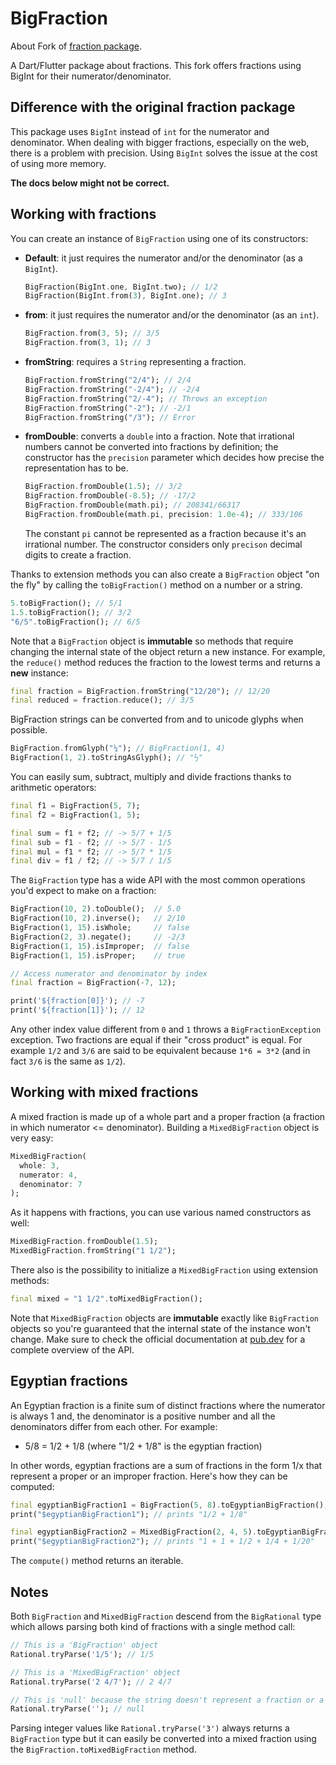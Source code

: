 # BigFraction

About
Fork of [fraction package](https://pub.dev/packages/fraction).

A Dart/Flutter package about fractions. This fork offers fractions using BigInt for their numerator/denominator.

## Difference with the original fraction package

This package uses `BigInt` instead of `int` for the numerator and denominator. When dealing with bigger fractions, especially on the web, there is a problem with precision. 
Using `BigInt` solves the issue at the cost of using more memory.

**The docs below might not be correct.**

## Working with fractions

You can create an instance of `BigFraction` using one of its constructors:

 - **Default**: it just requires the numerator and/or the denominator (as a `BigInt`).

   ```dart
   BigFraction(BigInt.one, BigInt.two); // 1/2
   BigFraction(BigInt.from(3), BigInt.one); // 3
   ```

- **from**: it just requires the numerator and/or the denominator (as an `int`).

  ```dart
  BigFraction.from(3, 5); // 3/5
  BigFraction.from(3, 1); // 3
  ```

 - **fromString**: requires a `String` representing a fraction.

   ```dart
   BigFraction.fromString("2/4"); // 2/4
   BigFraction.fromString("-2/4"); // -2/4
   BigFraction.fromString("2/-4"); // Throws an exception
   BigFraction.fromString("-2"); // -2/1
   BigFraction.fromString("/3"); // Error
   ```

 - **fromDouble**: converts a `double` into a fraction. Note that irrational numbers cannot be converted into fractions by definition; the constructor has the `precision` parameter which decides how precise the representation has to be.

   ```dart
   BigFraction.fromDouble(1.5); // 3/2
   BigFraction.fromDouble(-8.5); // -17/2
   BigFraction.fromDouble(math.pi); // 208341/66317
   BigFraction.fromDouble(math.pi, precision: 1.0e-4); // 333/106
   ```

   The constant `pi` cannot be represented as a fraction because it's an irrational number. The constructor considers only `precison` decimal digits to create a fraction.

Thanks to extension methods you can also create a `BigFraction` object "on the fly" by calling the `toBigFraction()` method on a number or a string.

```dart
5.toBigFraction(); // 5/1
1.5.toBigFraction(); // 3/2
"6/5".toBigFraction(); // 6/5
```

Note that a `BigFraction` object is **immutable** so methods that require changing the internal state of the object return a new instance. For example, the `reduce()` method reduces the fraction to the lowest terms and returns a **new** instance:

```dart
final fraction = BigFraction.fromString("12/20"); // 12/20
final reduced = fraction.reduce(); // 3/5
```

BigFraction strings can be converted from and to unicode glyphs when possible.

```dart
BigFraction.fromGlyph("¼"); // BigFraction(1, 4)
BigFraction(1, 2).toStringAsGlyph(); // "½"
```

You can easily sum, subtract, multiply and divide fractions thanks to arithmetic operators:

```dart
final f1 = BigFraction(5, 7);
final f2 = BigFraction(1, 5);

final sum = f1 + f2; // -> 5/7 + 1/5
final sub = f1 - f2; // -> 5/7 - 1/5
final mul = f1 * f2; // -> 5/7 * 1/5
final div = f1 / f2; // -> 5/7 / 1/5
```

The `BigFraction` type has a wide API with the most common operations you'd expect to make on a fraction:

```dart
BigFraction(10, 2).toDouble();  // 5.0
BigFraction(10, 2).inverse();   // 2/10
BigFraction(1, 15).isWhole;     // false
BigFraction(2, 3).negate();     // -2/3
BigFraction(1, 15).isImproper;  // false
BigFraction(1, 15).isProper;    // true

// Access numerator and denominator by index
final fraction = BigFraction(-7, 12);

print('${fraction[0]}'); // -7
print('${fraction[1]}'); // 12
```

Any other index value different from `0` and `1` throws a `BigFractionException` exception. Two fractions are equal if their "cross product" is equal. For example `1/2` and `3/6` are said to be equivalent because `1*6 = 3*2` (and in fact `3/6` is the same as `1/2`).

## Working with mixed fractions

A mixed fraction is made up of a whole part and a proper fraction (a fraction in which numerator <= denominator). Building a `MixedBigFraction` object is very easy:

```dart
MixedBigFraction(
  whole: 3, 
  numerator: 4, 
  denominator: 7
);
```

As it happens with fractions, you can use various named constructors as well:

```dart
MixedBigFraction.fromDouble(1.5);
MixedBigFraction.fromString("1 1/2");
```

There also is the possibility to initialize a `MixedBigFraction` using extension methods:

```dart
final mixed = "1 1/2".toMixedBigFraction();
```

Note that `MixedBigFraction` objects are **immutable** exactly like `BigFraction` objects so you're guaranteed that the internal state of the instance won't change. Make sure to check the official documentation at [pub.dev](https://pub.dev/documentation/fraction/latest/fraction/MixedFraction-class.html) for a complete overview of the API.

## Egyptian fractions

An Egyptian fraction is a finite sum of distinct fractions where the numerator is always 1 and, the denominator is a positive number and all the denominators differ from each other. For example:

  - 5/8 = 1/2 + 1/8 (where "1/2 + 1/8" is the egyptian fraction)

In other words, egyptian fractions are a sum of fractions in the form 1/x that represent a proper or an improper fraction. Here's how they can be computed:

```dart
final egyptianBigFraction1 = BigFraction(5, 8).toEgyptianBigFraction();
print("$egyptianBigFraction1"); // prints "1/2 + 1/8"

final egyptianBigFraction2 = MixedBigFraction(2, 4, 5).toEgyptianBigFraction();
print("$egyptianBigFraction2"); // prints "1 + 1 + 1/2 + 1/4 + 1/20"
```

The `compute()` method returns an iterable.

## Notes

Both `BigFraction` and `MixedBigFraction` descend from the `BigRational` type which allows parsing both kind
of fractions with a single method call:

```dart
// This is a 'BigFraction' object
Rational.tryParse('1/5'); // 1/5

// This is a 'MixedBigFraction' object
Rational.tryParse('2 4/7'); // 2 4/7

// This is 'null' because the string doesn't represent a fraction or a mixed fraction
Rational.tryParse(''); // null
```

Parsing integer values like `Rational.tryParse('3')` always returns a `BigFraction` type but
it can easily be converted into a mixed fraction using the `BigFraction.toMixedBigFraction` method.
